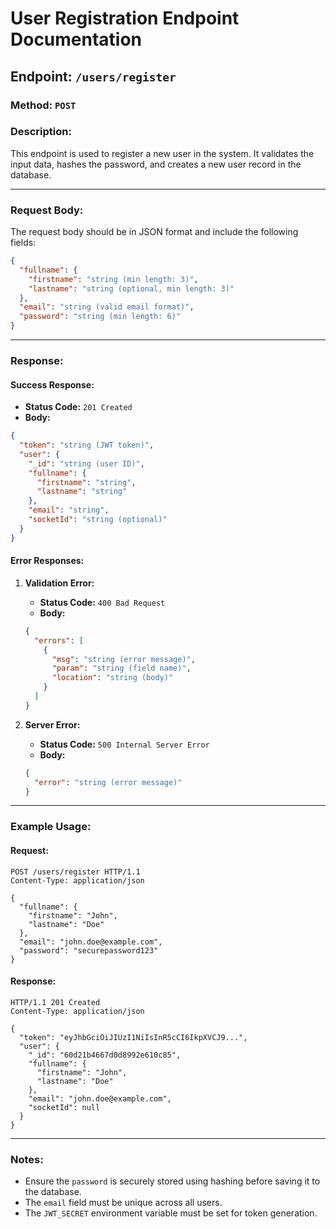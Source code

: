 # User Registration Endpoint Documentation

## Endpoint: `/users/register`

### Method: `POST`

### Description:
This endpoint is used to register a new user in the system. It validates the input data, hashes the password, and creates a new user record in the database.

---

### Request Body:
The request body should be in JSON format and include the following fields:

```json
{
  "fullname": {
    "firstname": "string (min length: 3)",
    "lastname": "string (optional, min length: 3)"
  },
  "email": "string (valid email format)",
  "password": "string (min length: 6)"
}
```

---

### Response:

#### Success Response:
- **Status Code:** `201 Created`
- **Body:**
```json
{
  "token": "string (JWT token)",
  "user": {
    "_id": "string (user ID)",
    "fullname": {
      "firstname": "string",
      "lastname": "string"
    },
    "email": "string",
    "socketId": "string (optional)"
  }
}
```

#### Error Responses:
1. **Validation Error:**
   - **Status Code:** `400 Bad Request`
   - **Body:**
   ```json
   {
     "errors": [
       {
         "msg": "string (error message)",
         "param": "string (field name)",
         "location": "string (body)"
       }
     ]
   }
   ```

2. **Server Error:**
   - **Status Code:** `500 Internal Server Error`
   - **Body:**
   ```json
   {
     "error": "string (error message)"
   }
   ```

---

### Example Usage:

#### Request:
```http
POST /users/register HTTP/1.1
Content-Type: application/json

{
  "fullname": {
    "firstname": "John",
    "lastname": "Doe"
  },
  "email": "john.doe@example.com",
  "password": "securepassword123"
}
```

#### Response:
```http
HTTP/1.1 201 Created
Content-Type: application/json

{
  "token": "eyJhbGciOiJIUzI1NiIsInR5cCI6IkpXVCJ9...",
  "user": {
    "_id": "60d21b4667d0d8992e610c85",
    "fullname": {
      "firstname": "John",
      "lastname": "Doe"
    },
    "email": "john.doe@example.com",
    "socketId": null
  }
}
```

---

### Notes:
- Ensure the `password` is securely stored using hashing before saving it to the database.
- The `email` field must be unique across all users.
- The `JWT_SECRET` environment variable must be set for token generation.
